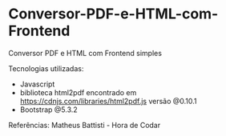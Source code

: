 # Conversor-PDF-e-HTML-com-Frontend
Conversor PDF e HTML com Frontend simples

Tecnologias utilizadas:
- Javascript
- biblioteca html2pdf encontrado em https://cdnjs.com/libraries/html2pdf.js versão @0.10.1
- Bootstrap @5.3.2

Referências:
Matheus Battisti - Hora de Codar
